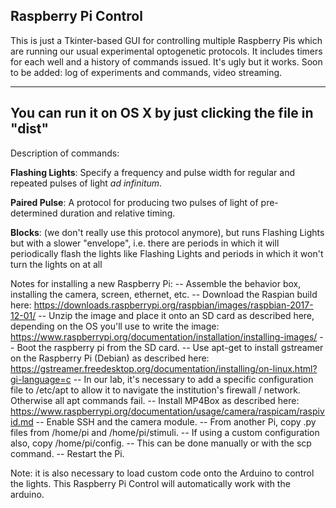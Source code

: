 ## Raspberry Pi Control

This is just a Tkinter-based GUI for controlling multiple Raspberry Pis which are running our usual experimental optogenetic protocols. It includes timers for each well and a history of commands issued. It's ugly but it works. Soon to be added: log of experiments and commands, video streaming. 

------
You can run it on OS X by just clicking the file in "dist"
------


Description of commands:

**Flashing Lights**: Specify a frequency and pulse width for regular and repeated pulses of light *ad infinitum*.

**Paired Pulse**: A protocol for producing two pulses of light of pre-determined duration and relative timing.

**Blocks**: (we don't really use this protocol anymore), but runs Flashing Lights but with a slower "envelope", i.e. there are periods in which it will periodically flash the lights like Flashing Lights and periods in which it won't turn the lights on at all


Notes for installing a new Raspberry Pi:
-- Assemble the behavior box, installing the camera, screen, ethernet, etc.
-- Download the Raspian build here: https://downloads.raspberrypi.org/raspbian/images/raspbian-2017-12-01/
-- Unzip the image and place it onto an SD card as described here, depending on the OS you'll use to write the image: https://www.raspberrypi.org/documentation/installation/installing-images/
-- Boot the raspberry pi from the SD card.
-- Use apt-get to install gstreamer on the Raspberry Pi (Debian) as described here: https://gstreamer.freedesktop.org/documentation/installing/on-linux.html?gi-language=c
  -- In our lab, it's necessary to add a specific configuration file to /etc/apt to allow it to navigate the institution's firewall / network. Otherwise all apt commands fail.
-- Install MP4Box as described here: https://www.raspberrypi.org/documentation/usage/camera/raspicam/raspivid.md
-- Enable SSH and the camera module.
-- From another Pi, copy .py files from /home/pi and /home/pi/stimuli.
  -- If using a custom configuration also, copy /home/pi/config.
  -- This can be done manually or with the scp command.
-- Restart the Pi.

Note: it is also necessary to load custom code onto the Arduino to control the lights. This Raspberry Pi Control will automatically work with the arduino.

